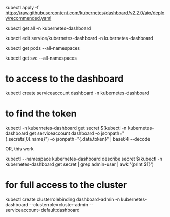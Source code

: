 



kubectl apply -f https://raw.githubusercontent.com/kubernetes/dashboard/v2.2.0/aio/deploy/recommended.yaml

kubectl get all -n kubernetes-dashboard

kubectl edit service/kubernetes-dashboard -n kubernetes-dashboard

kubectl get pods --all-namespaces

kubectl get svc --all-namespaces

# to access to the dashboard

kubectl create serviceaccount dashboard -n kubernetes-dashboard

# to find the token 

kubectl -n kubernetes-dashboard get secret $(kubectl -n kubernetes-dashboard  get serviceaccount dashboard -o jsonpath="{.secrets[0].name}") -o jsonpath="{.data.token}" | base64 --decode

OR, this work

kubectl --namespace kubernetes-dashboard describe secret $(kubectl -n kubernetes-dashboard get secret | grep admin-user | awk '{print $1}')


# for full access to the cluster


kubectl create clusterrolebinding dashboard-admin -n kubernetes-dashboard  --clusterrole=cluster-admin  --serviceaccount=default:dashboard













